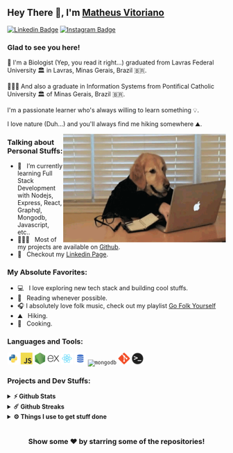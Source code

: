 ## Hey There 👋, I'm [Matheus Vitoriano](https://github.com/mbVitoriano/)

[![Linkedin Badge](https://img.shields.io/badge/-LinkedIn-0e76a8?style=flat-square&logo=Linkedin&logoColor=white)](https://linkedin.com/in/mbVitoriano)
[![Instagram Badge](https://img.shields.io/badge/-Instagram-e4405f?style=flat-square&logo=Instagram&logoColor=white)](https://instagram.com/mbVitoriano/)

### Glad to see you here! &nbsp;

🌱 I'm a Biologist (Yep, you read it right...) graduated from Lavras Federal University 🏛 in Lavras, Minas Gerais, Brazil 🇧🇷.

👨🏻‍💻 And also a graduate in Information Systems from Pontifical Catholic University 🏛 of Minas Gerais, Brazil 🇧🇷. 

I'm a passionate learner who's always willing to learn something 💡. 

I love nature (Duh...) and you'll always find me hiking somewhere ⛰️.

<img align="right" height="250" width="375" alt="" src="2n0H.gif" />

### Talking about Personal Stuffs:

- 🚀 &nbsp; I’m currently learning Full Stack Development with Nodejs, Express, React, Graphql, Mongodb, Javascript, etc..
- 👨🏻‍💻 &nbsp; Most of my projects are available on [Github](https://github.com/mbVitoriano).
- 📝 &nbsp; Checkout my [Linkedin Page](https://linkedin.com/in/mbVitoriano).

### My Absolute Favorites:

- 💻 &nbsp; I love exploring new tech stack and building cool stuffs.
- 📰 &nbsp; Reading whenever possible.
- 🎧 I absolutely love folk music, check out my playlist [Go Folk Yourself](https://open.spotify.com/playlist/2gHXi1b8f0mmEoSTSNDv5D?si=197f0cd030054b7a)
- ⛰️ &nbsp; Hiking.
- 🍳 &nbsp; Cooking.

### Languages and Tools:


<code><img height="27" src="https://raw.githubusercontent.com/github/explore/80688e429a7d4ef2fca1e82350fe8e3517d3494d/topics/python/python.png" alt="python"></code>
<code><img height="27" src="https://raw.githubusercontent.com/github/explore/80688e429a7d4ef2fca1e82350fe8e3517d3494d/topics/javascript/javascript.png" alt="javascript"></code>
<code><img height="27" src="https://raw.githubusercontent.com/github/explore/80688e429a7d4ef2fca1e82350fe8e3517d3494d/topics/nodejs/nodejs.png" alt="nodejs"></code>
<code><img height="27" src="https://raw.githubusercontent.com/devicons/devicon/master/icons/express/express-original.svg" alt="expressjs"></code>
<code><img height="27" src="https://raw.githubusercontent.com/github/explore/80688e429a7d4ef2fca1e82350fe8e3517d3494d/topics/react/react.png" alt="react"></code>
<code><img height="27" src="https://raw.githubusercontent.com/github/explore/80688e429a7d4ef2fca1e82350fe8e3517d3494d/topics/sql/sql.png" alt="sql"></code>
<code><img height="27" src="https://encrypted-tbn0.gstatic.com/images?q=tbn%3AANd9GcSTTzPAw-55ssm1Im594xYZ9eRQu2JylrkYLg&usqp=CAU" alt="mongodb"></code>
<code><img height="27" src="https://raw.githubusercontent.com/devicons/devicon/master/icons/git/git-original.svg" alt="git"></code>
<code><img height="27" src="https://raw.githubusercontent.com/github/explore/80688e429a7d4ef2fca1e82350fe8e3517d3494d/topics/terminal/terminal.png" alt="terminal"></code>

<!--
<code><img height="25" src="https://raw.githubusercontent.com/github/explore/80688e429a7d4ef2fca1e82350fe8e3517d3494d/topics/sass/sass.png" alt="sass"></code>
-->

### Projects and Dev Stuffs:

<details>	
  <summary><b>⚡ Github Stats</b></summary>

  <br />
  <img height="180em" src="https://github-readme-stats.vercel.app/api?username=mbVitoriano&show_icons=true&hide_border=true&&count_private=true&include_all_commits=true" />
  <img height="180em" src="https://github-readme-stats.vercel.app/api/top-langs/?username=mbVitoriano&exclude_repo=KNN-Image-Classification&show_icons=true&hide_border=true&layout=compact&langs_count=8"/>
</details>

<details>	
  <summary><b>☄️ Github Streaks</b></summary>

  <br />
  <img height="180em" src="https://github-readme-streak-stats.herokuapp.com/?user=mbVitoriano&hide_border=true" />
</details>

<details>	
  <br />
  <summary><b>⚙️ Things I use to get stuff done</b></summary>
  	<ul>
  	    <li><b>OS:</b> macOS Ventura 13.0</li>
	    <li><b>Laptop: </b> Apple MacBook Air (M1)</li>
  	    <li><b>Browser: </b> Safari/ Chrome Web Browser</li>
	    <li><b>Terminal: </b> ZSH: Oh My Zsh (Spaceship)</li>
	    <li><b>Code Editor:</b> VSCode - Come, on.....</li>
       <li><b>Notes: </b> Notion</li>
	    <li><b>To Stay Updated:</b> Dev.to, Medium and Linkedin.</li>
	    <br />
	</ul>	
</details>

#

<div align="center">

### Show some ❤️ by starring some of the repositories!

</div>
